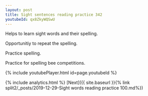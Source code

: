 ```yaml
---
layout: post
title: Sight sentences reading practice 342
youtubeId: qx8ZkyWQSwU
---
```

 
 
Helps to learn sight words and their spelling.

Opportunitiy to repeat the spelling. 

Practice spelling. 
 
Practice for spelling bee competitions. 
 
{% include youtubePlayer.html id=page.youtubeId %}
 
 
{% include analytics.html %} 
[Next]({{ site.baseurl }}{% link  split2/_posts/2019-12-29-Sight words reading practice 100.md%})
 

